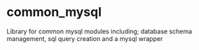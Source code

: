 # common_mysql
Library for common mysql modules including; database schema management, sql query creation and a mysql wrapper
